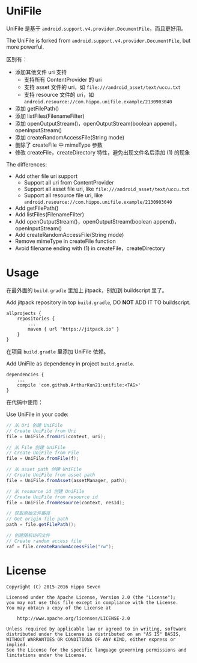 # UniFile

UniFile 是基于 `android.support.v4.provider.DocumentFile`，而且更好用。

The UniFile is forked from `android.support.v4.provider.DocumentFile`, but more powerful.

区别有：
* 添加其他文件 uri 支持
    * 支持所有 ContentProvider 的 uri
    * 支持 asset 文件的 uri，如 `file:///android_asset/text/uccu.txt`
    * 支持 resource 文件的 uri，如 `android.resource://com.hippo.unifile.example/2130903040`
* 添加 getFilePath()
* 添加 listFiles(FilenameFilter)
* 添加 openOutputStream()，openOutputStream(boolean append)，openInputStream()
* 添加 createRandomAccessFile(String mode)
* 删除了 createFile 中 mimeType 参数
* 修改 createFile，createDirectory 特性，避免出现文件名后添加 (1) 的现象

The differences:
* Add other file uri support
    * Support all uri from ContentProvider
    * Support all asset file uri, like `file:///android_asset/text/uccu.txt`
    * Support all resource file uri, like `android.resource://com.hippo.unifile.example/2130903040`
* Add getFilePath()
* Add listFiles(FilenameFilter)
* Add openOutputStream()，openOutputStream(boolean append)，openInputStream()
* Add createRandomAccessFile(String mode)
* Remove mimeType in createFile function
* Avoid filename ending with (1) in createFile，createDirectory


# Usage

在最外面的 `build.gradle` 里加上 jitpack，别加到 buildscript 里了。

Add jitpack repository in top `build.gradle`, DO **NOT** ADD IT TO buildscript.

    allprojects {
        repositories {
            ...
            maven { url "https://jitpack.io" }
        }
    }

在项目 `build.gradle` 里添加 UniFile 依赖。

Add UniFile as dependency in project `build.gradle`.

    dependencies {
        ...
        compile 'com.github.ArthurKun21:unifile:<TAG>'
    }

在代码中使用：

Use UniFile in your code:

```java
// 从 Uri 创建 UniFile
// Create UniFile from Uri
file = UniFile.fromUri(context, uri);

// 从 File 创建 UniFile
// Create UniFile from File
file = UniFile.fromFile(f);

// 从 asset path 创建 UniFile
// Create UniFile from asset path
file = UniFile.fromAsset(assetManager, path);

// 从 resource id 创建 UniFile
// Create UniFile from resource id
file = UniFile.fromResource(context, resId);

// 获取原始文件路径
// Get origin file path
path = file.getFilePath();

// 创建随机访问文件
// Create random access file
raf = file.createRandomAccessFile("rw");
```

# License

    Copyright (C) 2015-2016 Hippo Seven

    Licensed under the Apache License, Version 2.0 (the "License");
    you may not use this file except in compliance with the License.
    You may obtain a copy of the License at

        http://www.apache.org/licenses/LICENSE-2.0

    Unless required by applicable law or agreed to in writing, software
    distributed under the License is distributed on an "AS IS" BASIS,
    WITHOUT WARRANTIES OR CONDITIONS OF ANY KIND, either express or implied.
    See the License for the specific language governing permissions and
    limitations under the License.
